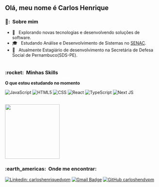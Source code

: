 ## Olá, meu nome é Carlos Henrique
<h3> 👨: &nbsp;Sobre mim </h3>

- 🤔 &nbsp; Explorando novas tecnologias e desenvolvendo soluções de software.
- 🎓 &nbsp; Estudando Análise e Desenvolvimento de Sistemas no <a href="https://www.senac.br">SENAC</a>.
- 👔 &nbsp; Atualmente Estagiário de desenvolvimento na Secretária de Defesa Social de Pernambuco(SDS-PE).
#
<div>
<h3> :rocket: &nbsp;Minhas Skills </h3>

**O que estou estudando no momento** <br>

  ![JavaScript](https://img.shields.io/badge/JavaScript-F7DF1E?style=for-the-badge&logo=javascript&logoColor=black)
  ![HTML5](https://img.shields.io/badge/HTML5-E34F26?style=for-the-badge&logo=html5&logoColor=white)
  ![CSS](https://img.shields.io/badge/CSS3-1572B6?style=for-the-badge&logo=css3&logoColor=white)
  ![React](https://img.shields.io/badge/React-20232A?style=for-the-badge&logo=react&logoColor=61DAFB)
  ![TypeScript](https://img.shields.io/badge/typescript-%23007ACC.svg?style=for-the-badge&logo=typescript&logoColor=white)
  ![Next JS](https://img.shields.io/badge/Next-black?style=for-the-badge&logo=next.js&logoColor=white)
</div>

<br>
<a href="https://github.com/carloshendvpm">
  <img height="180em" src="https://github-readme-stats.vercel.app/api?username=carloshendvpm&theme=tokyonight&show_icons=true" />
</a>

<h3> :earth_americas: &nbsp;Onde me encontrar: </h3> 

[![Linkedin: carloshenriquedvpm](https://img.shields.io/badge/-carloshenriquedvpm-blue?style=flat-square&logo=Linkedin&logoColor=white&link=https://www.linkedin.com/in/carloshenriquedvpm/)](https://www.linkedin.com/in/carloshenriquedvpm/)
[![Gmail Badge](https://img.shields.io/badge/-hencarlosdv@email.com-006bed?style=flat-square&logo=Gmail&logoColor=white&link=mailto:SEU-EMAIL)](mailto:hencarlosdv@gmail.com)
[![GitHub carloshendvpm]( https://img.shields.io/github/followers/carloshendvpm?label=follow&style=social)](https://github.com/carloshendvpm)
